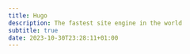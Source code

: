 ```yaml
---
title: Hugo
description: The fastest site engine in the world
subtitle: true
date: 2023-10-30T23:28:11+01:00
---
```

